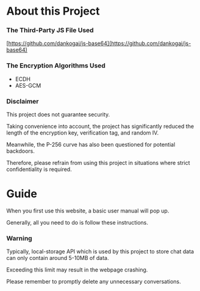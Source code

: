 # About this Project

### The Third-Party JS File Used

[https://github.com/dankogai/js-base64](https://github.com/dankogai/js-base64)

### The Encryption Algorithms Used

- ECDH
- AES-GCM

### Disclaimer

This project does not guarantee security.

Taking convenience into account, the project has significantly reduced the length of the encryption key, verification tag, and random IV.

Meanwhile, the P-256 curve has also been questioned for potential backdoors.

Therefore, please refrain from using this project in situations where strict confidentiality is required.

# Guide

When you first use this website, a basic user manual will pop up.

Generally, all you need to do is follow these instructions.

### Warning

Typically, local-storage API which is used by this project to store chat data can only contain around 5-10MB of data.

Exceeding this limit may result in the webpage crashing.

Please remember to promptly delete any unnecessary conversations.
